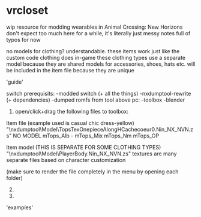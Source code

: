 # vrcloset
wip resource for modding wearables in Animal Crossing: New Horizons
don't expect too much here for a while, it's literally just messy notes full of typos for now


no models for clothing? understandable. these items work just like the custom code clothing does in-game
these clothing types use a separate model because they are shared
models for accessories, shoes, hats etc. will be included in the item file because they are unique




'guide'

switch prerequisits:
-modded switch (+ all the things)
-nxdumptool-rewrite (+ dependencies)
-dumped romfs from tool above
pc:
-toolbox
-blender


1. open/click+drag the following files to toolbox:

Item file (example used is casual chic dress-yellow)
"\nxdumptool\Model\TopsTexOnepieceAlongHCachecoeur0.Nin_NX_NVN.zs"
NO MODEL
mTops_Alb - 
mTops_Mix
mTops_Nm
mTops_OP



Item model (THIS IS SEPARATE FOR SOME CLOTHING TYPES) 
"\nxdumptool\Model\PlayerBody.Nin_NX_NVN.zs"
textures are many separate files based on character customization




(make sure to render the file completely in the menu by opening each folder)

2. 

3. 



'examples'
